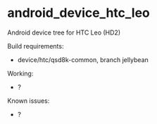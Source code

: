 android_device_htc_leo
========================

Android device tree for HTC Leo (HD2)

Build requirements:
* device/htc/qsd8k-common, branch jellybean

Working:
* ?

Known issues:
* ?
